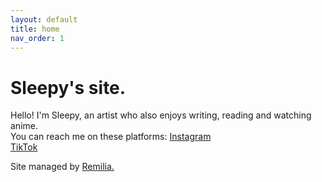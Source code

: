 ```yaml
---
layout: default
title: home
nav_order: 1
--- 
```

# Sleepy's site.
Hello! I'm Sleepy, an artist who also enjoys writing, reading and watching anime.  
You can reach me on these platforms:
[Instagram](https://www.instagram.com/0sleepystars0/)  
[TikTok](https://www.tiktok.com/@0sleepystars0)  

Site managed by [Remilia.](https://remalucard.github.io)